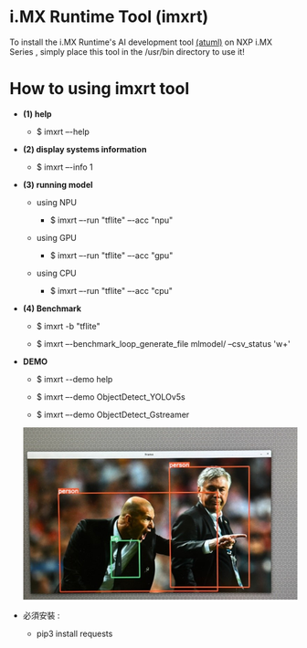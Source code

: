 # i.MX Runtime Tool (imxrt) 
To install the i.MX Runtime's AI development tool [(atuml)](https://github.com/weilly0912/ATU_ML_Tool/blob/main/imxrt) on NXP i.MX Series , simply place this tool in the /usr/bin directory to use it!

# How to using imxrt tool

* **(1) help**

  * $ imxrt –-help


* **(2) display systems information**

  * $ imxrt –-info 1

* **(3) running model**

  * using NPU

    * $ imxrt –-run "tflite" –-acc "npu"

  * using GPU

    * $ imxrt –-run "tflite" –-acc "gpu"

  * using CPU

    * $ imxrt –-run "tflite" –-acc "cpu"

* **(4) Benchmark**

  * $ imxrt -b "tflite" 

  * $ imxrt –-benchmark_loop_generate_file mlmodel/ –csv_status 'w+'

* **DEMO**

  * $ imxrt --demo help

  * $ imxrt –-demo ObjectDetect_YOLOv5s

  * $ imxrt –-demo ObjectDetect_Gstreamer
 
  ![圖1](https://github.com/weilly0912/ATU_ML_Tool/blob/main/result_1.jpg)


* 必須安裝 :
  * pip3 install requests
